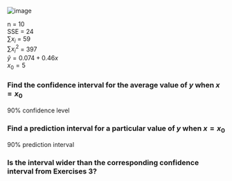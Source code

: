
![image](https://github.com/user-attachments/assets/549b78ea-5b0f-4739-8e8e-5e6ab35b982f)


n = 10  
SSE = 24  
$\sum x_{i}$ = 59  
$\sum {x_{i}}^2$ = 397  
$\hat{y} = 0.074 + 0.46x$  
$x_{0} = 5$  


### Find the confidence interval for the average value of $y$ when $x = x_{0}$  

90% confidence level  



### Find a prediction interval for a particular value of $y$ when $x = x_{0}$  

90% prediction interval



### Is the interval wider than the corresponding confidence interval from Exercises 3?  




###
